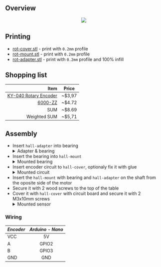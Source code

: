 ## Overview

<p align="center">
  <img src="./img/sensor-rot/sensor.jpg"/>
</p>

## Printing

- [rot-cover.stl](../models/sensor-rot/rot-cover.stl) - print with `0.2mm` profile
- [rot-mount.stl](../models/sensor-hall/hall-mount.stl) - print with `0.2mm` profile
- [rot-adapter.stl](../models/sensor-rot/rot-adapter.stl) - print with `0.2mm` profile and 100% infill

## Shopping list

| Item                                                           | Price  |
| -------------------------------------------------------------: | :----: |
| [KY-040 Rotary Encoder](https://www.ebay.com/itm/143668014452) | ~$3,97 |
| [6000-ZZ](https://www.aliexpress.com/item/33005322641.html)    | ~$4.72 |
| SUM                                                            | ~$8.69 |
| Weighted SUM                                                   | ~$5,71 |

## Assembly

- Insert `hall-adapter` into bearing
  <details>
    <summary>Adapter & bearing</summary>
    <p align="center">
      <img src="./img/sensor-rot/bearing.jpg"/>
    </p>
  </details>
- Insert the bearing into `hall-mount`
  <details>
    <summary>Mounted bearing</summary>
    <p align="center">
      <img src="./img/sensor-rot/mount.jpg"/>
    </p>
  </details>
- Insert encoder circuit to `hall-cover`, optionaly fix it with glue
  <details>
    <summary>Mounted circuit</summary>
    <p align="center">
      <img src="./img/sensor-rot/cover.jpg"/>
    </p>
  </details>
- Insert the `hall-mount` with bearing and `hall-adapter` on the shaft from the oposite side of the motor
- Secure it with 2 wood screws to the top of the table
- Cover it with `hall-cover` with circuit board and secure it with 2 M3x10mm screws
  <details>
    <summary>Mounted sensor</summary>
    <p align="center">
      <img src="./img/sensor-rot/mounted.jpg"/>
    </p>
  </details>

### Wiring

| _Encoder_ | _Arduino - Nano_ |
| --------- | :--------------: |
| VCC       | 5V               |
| A         | GPIO2            |
| B         | GPIO3            |
| GND       | GND              |